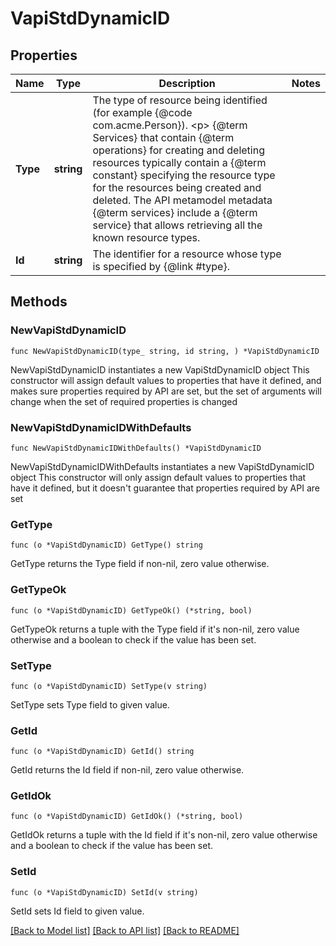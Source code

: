 # VapiStdDynamicID

## Properties

Name | Type | Description | Notes
------------ | ------------- | ------------- | -------------
**Type** | **string** | The type of resource being identified (for example {@code com.acme.Person}). &lt;p&gt; {@term Services} that contain {@term operations} for creating and deleting resources typically contain a {@term constant} specifying the resource type for the resources being created and deleted. The API metamodel metadata {@term services} include a {@term service} that allows retrieving all the known resource types. | 
**Id** | **string** | The identifier for a resource whose type is specified by {@link #type}. | 

## Methods

### NewVapiStdDynamicID

`func NewVapiStdDynamicID(type_ string, id string, ) *VapiStdDynamicID`

NewVapiStdDynamicID instantiates a new VapiStdDynamicID object
This constructor will assign default values to properties that have it defined,
and makes sure properties required by API are set, but the set of arguments
will change when the set of required properties is changed

### NewVapiStdDynamicIDWithDefaults

`func NewVapiStdDynamicIDWithDefaults() *VapiStdDynamicID`

NewVapiStdDynamicIDWithDefaults instantiates a new VapiStdDynamicID object
This constructor will only assign default values to properties that have it defined,
but it doesn't guarantee that properties required by API are set

### GetType

`func (o *VapiStdDynamicID) GetType() string`

GetType returns the Type field if non-nil, zero value otherwise.

### GetTypeOk

`func (o *VapiStdDynamicID) GetTypeOk() (*string, bool)`

GetTypeOk returns a tuple with the Type field if it's non-nil, zero value otherwise
and a boolean to check if the value has been set.

### SetType

`func (o *VapiStdDynamicID) SetType(v string)`

SetType sets Type field to given value.


### GetId

`func (o *VapiStdDynamicID) GetId() string`

GetId returns the Id field if non-nil, zero value otherwise.

### GetIdOk

`func (o *VapiStdDynamicID) GetIdOk() (*string, bool)`

GetIdOk returns a tuple with the Id field if it's non-nil, zero value otherwise
and a boolean to check if the value has been set.

### SetId

`func (o *VapiStdDynamicID) SetId(v string)`

SetId sets Id field to given value.



[[Back to Model list]](../README.md#documentation-for-models) [[Back to API list]](../README.md#documentation-for-api-endpoints) [[Back to README]](../README.md)


